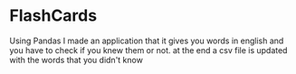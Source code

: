 # FlashCards
Using Pandas I made an application that it gives you words in english and you have to check if you knew them or not. at the end a csv file is updated with the words that you didn't know
